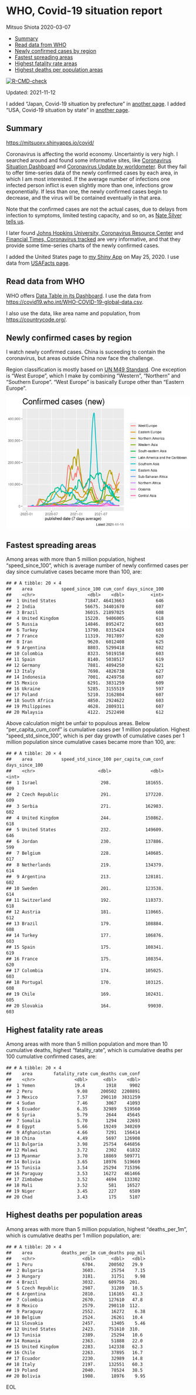 WHO, Covid-19 situation report
================
Mitsuo Shiota
2020-03-07

-   [Summary](#summary)
-   [Read data from WHO](#read-data-from-who)
-   [Newly confirmed cases by region](#newly-confirmed-cases-by-region)
-   [Fastest spreading areas](#fastest-spreading-areas)
-   [Highest fatality rate areas](#highest-fatality-rate-areas)
-   [Highest deaths per population
    areas](#highest-deaths-per-population-areas)

<!-- badges: start -->

[![R-CMD-check](https://github.com/mitsuoxv/covid/workflows/R-CMD-check/badge.svg)](https://github.com/mitsuoxv/covid/actions)
<!-- badges: end -->

Updated: 2021-11-12

I added “Japan, Covid-19 situation by prefecture” in [another
page](Japan.md). I added “USA, Covid-19 situation by state” in [another
page](USA.md).

## Summary

<https://mitsuoxv.shinyapps.io/covid/>

Coronavirus is affecting the world economy. Uncertaintiy is very high. I
searched around and found some informative sites, like [Coronavirus
Situation
Dashboard](https://who.maps.arcgis.com/apps/opsdashboard/index.html#/c88e37cfc43b4ed3baf977d77e4a0667)
and [Coronavirus Update by
worldometer](https://www.worldometers.info/coronavirus/). But they fail
to offer time-series data of the newly confirmed cases by each area, in
which I am most interested. If the average number of infections one
infected person inflict is even slightly more than one, infections grow
exponentially. If less than one, the newly confirmed cases begin to
decrease, and the virus will be contained eventually in that area.

Note that the confirmed cases are not the actual cases, due to delays
from infection to symptoms, limited testing capacity, and so on, as
[Nate Silver tells
us](https://fivethirtyeight.com/features/coronavirus-case-counts-are-meaningless/).

I later found [Johns Hopkins University, Coronavirus Resource
Center](https://coronavirus.jhu.edu/) and [Financial Times, Coronavirus
tracked](https://www.ft.com/content/a26fbf7e-48f8-11ea-aeb3-955839e06441)
are very informative, and that they provide some time-series charts of
the newly confirmed cases.

I added the United States page to [my Shiny
App](https://mitsuoxv.shinyapps.io/covid/) on May 25, 2020. I use data
from [USAFacts
page](https://usafacts.org/visualizations/coronavirus-covid-19-spread-map/).

## Read data from WHO

WHO offers [Data Table in its Dashboard](https://covid19.who.int/table).
I use the data from
<https://covid19.who.int/WHO-COVID-19-global-data.csv>.

I also use the data, like area name and population, from
<https://countrycode.org/>.

## Newly confirmed cases by region

I watch newly confirmed cases. China is suceeding to contain the
coronavirus, but areas outside China now face the challenge.

Region classification is mostly based on [UN M49
Standard](https://unstats.un.org/unsd/methodology/m49/). One exception
is “West Europe”, which I make by combining “Western”, “Northern” and
“Southern Europe”. “West Europe” is basically Europe other than “Eastern
Europe”.

![](README_files/figure-gfm/chart-1.png)<!-- -->

## Fastest spreading areas

Among areas with more than 5 million population, highest
“speed\_since\_100”, which is average number of newly confirmed cases
per day since cumulative cases became more than 100, are:

    ## # A tibble: 20 × 4
    ##    area           speed_since_100 cum_conf days_since_100
    ##    <chr>                    <dbl>    <dbl>          <int>
    ##  1 United States           71847. 46413663            646
    ##  2 India                   56675. 34401670            607
    ##  3 Brazil                  36015. 21897025            608
    ##  4 United Kingdom          15220.  9406005            618
    ##  5 Russia                  14846.  8952472            603
    ##  6 Turkey                  13790.  8315424            603
    ##  7 France                  11319.  7017897            620
    ##  8 Iran                     9620.  6012408            625
    ##  9 Argentina                8803.  5299418            602
    ## 10 Colombia                 8323.  5019158            603
    ## 11 Spain                    8140.  5038517            619
    ## 12 Germany                  7881.  4894250            621
    ## 13 Italy                    7698.  4826738            627
    ## 14 Indonesia                7001.  4249758            607
    ## 15 Mexico                   6291.  3831259            609
    ## 16 Ukraine                  5285.  3155519            597
    ## 17 Poland                   5210.  3162804            607
    ## 18 South Africa             4850.  2924622            603
    ## 19 Philippines              4628.  2809311            607
    ## 20 Malaysia                 4122.  2522498            612

Above calculation might be unfair to populous areas. Below
“per\_capita\_cum\_conf” is cumulative cases per 1 million population.
Highest “speed\_std\_since\_100”, which is per day growth of cumulative
cases per 1 million population since cumulative cases became more than
100, are:

    ## # A tibble: 20 × 4
    ##    area           speed_std_since_100 per_capita_cum_conf days_since_100
    ##    <chr>                        <dbl>               <dbl>          <int>
    ##  1 Israel                        298.             181655.            609
    ##  2 Czech Republic                291.             177220.            609
    ##  3 Serbia                        271.             162983.            602
    ##  4 United Kingdom                244.             150862.            618
    ##  5 United States                 232.             149609.            646
    ##  6 Jordan                        230.             137886.            599
    ##  7 Belgium                       228.             140685.            617
    ##  8 Netherlands                   219.             134379.            614
    ##  9 Argentina                     213.             128181.            602
    ## 10 Sweden                        201.             123538.            614
    ## 11 Switzerland                   192.             118373.            618
    ## 12 Austria                       181.             110665.            612
    ## 13 Brazil                        179.             108884.            608
    ## 14 Turkey                        177.             106876.            603
    ## 15 Spain                         175.             108341.            619
    ## 16 France                        175.             108354.            620
    ## 17 Colombia                      174.             105025.            603
    ## 18 Portugal                      170.             103125.            608
    ## 19 Chile                         169.             102431.            605
    ## 20 Slovakia                      164.              99030.            603

## Highest fatality rate areas

Among areas with more than 5 million population and more than 10
cumulative deaths, highest “fatality\_rate”, which is cumulative deaths
per 100 cumulative confirmed cases, are:

    ## # A tibble: 20 × 4
    ##    area        fatality_rate cum_deaths cum_conf
    ##    <chr>               <dbl>      <dbl>    <dbl>
    ##  1 Yemen               19.4        1918     9902
    ##  2 Peru                 9.08     200502  2208891
    ##  3 Mexico               7.57     290110  3831259
    ##  4 Sudan                7.46       3067    41093
    ##  5 Ecuador              6.35      32989   519560
    ##  6 Syria                5.79       2644    45645
    ##  7 Somalia              5.70       1294    22693
    ##  8 Egypt                5.66      19249   340269
    ##  9 Afghanistan          4.66       7291   156414
    ## 10 China                4.49       5697   126908
    ## 11 Bulgaria             3.98      25754   646856
    ## 12 Malawi               3.72       2302    61832
    ## 13 Myanmar              3.70      18869   509771
    ## 14 Bolivia              3.65      18976   519669
    ## 15 Tunisia              3.54      25294   715396
    ## 16 Paraguay             3.53      16272   461466
    ## 17 Zimbabwe             3.52       4694   133302
    ## 18 Mali                 3.52        581    16527
    ## 19 Niger                3.45        227     6589
    ## 20 Chad                 3.43        175     5107

## Highest deaths per population areas

Among areas with more than 5 million population, highest
“deaths\_per\_1m”, which is cumulative deaths per 1 million population,
are:

    ## # A tibble: 20 × 4
    ##    area           deaths_per_1m cum_deaths pop_mil
    ##    <chr>                  <dbl>      <dbl>   <dbl>
    ##  1 Peru                   6704.     200502   29.9 
    ##  2 Bulgaria               3603.      25754    7.15
    ##  3 Hungary                3181.      31751    9.98
    ##  4 Brazil                 3032.     609756  201.  
    ##  5 Czech Republic         2987.      31289   10.5 
    ##  6 Argentina              2810.     116165   41.3 
    ##  7 Colombia               2670.     127610   47.8 
    ##  8 Mexico                 2579.     290110  112.  
    ##  9 Paraguay               2552.      16272    6.38
    ## 10 Belgium                2524.      26261   10.4 
    ## 11 Slovakia               2457.      13405    5.46
    ## 12 United States          2423.     751610  310.  
    ## 13 Tunisia                2389.      25294   10.6 
    ## 14 Romania                2363.      51888   22.0 
    ## 15 United Kingdom         2283.     142338   62.3 
    ## 16 Chile                  2263.      37895   16.7 
    ## 17 Ecuador                2230.      32989   14.8 
    ## 18 Italy                  2197.     132551   60.3 
    ## 19 Poland                 2040.      78524   38.5 
    ## 20 Bolivia                1908.      18976    9.95

EOL
